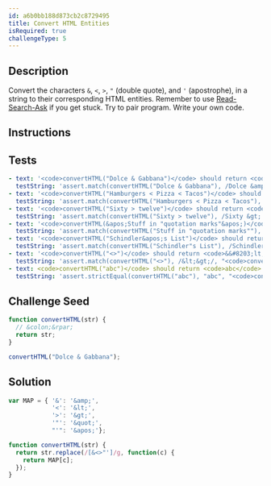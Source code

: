 ```yaml
---
id: a6b0bb188d873cb2c8729495
title: Convert HTML Entities
isRequired: true
challengeType: 5
---
```


## Description
<section id='description'>
Convert the characters <code>&</code>, <code><</code>, <code>></code>, <code>"</code> (double quote), and <code>'</code> (apostrophe), in a string to their corresponding HTML entities.
Remember to use <a href='http://forum.freecodecamp.org/t/how-to-get-help-when-you-are-stuck/19514' target='_blank'>Read-Search-Ask</a> if you get stuck. Try to pair program. Write your own code.
</section>

## Instructions
<section id='instructions'>

</section>

## Tests
<section id='tests'>

```yml
- text: '<code>convertHTML("Dolce & Gabbana")</code> should return <code>Dolce &&#8203;amp; Gabbana</code>.'
  testString: 'assert.match(convertHTML("Dolce & Gabbana"), /Dolce &amp; Gabbana/, "<code>convertHTML("Dolce & Gabbana")</code> should return <code>Dolce &&#8203;amp; Gabbana</code>.");'
- text: '<code>convertHTML("Hamburgers < Pizza < Tacos")</code> should return <code>Hamburgers &&#8203;lt; Pizza &&#8203;lt; Tacos</code>.'
  testString: 'assert.match(convertHTML("Hamburgers < Pizza < Tacos"), /Hamburgers &lt; Pizza &lt; Tacos/, "<code>convertHTML("Hamburgers < Pizza < Tacos")</code> should return <code>Hamburgers &&#8203;lt; Pizza &&#8203;lt; Tacos</code>.");'
- text: '<code>convertHTML("Sixty > twelve")</code> should return <code>Sixty &&#8203;gt; twelve</code>.'
  testString: 'assert.match(convertHTML("Sixty > twelve"), /Sixty &gt; twelve/, "<code>convertHTML("Sixty > twelve")</code> should return <code>Sixty &&#8203;gt; twelve</code>.");'
- text: '<code>convertHTML(&apos;Stuff in "quotation marks"&apos;)</code> should return <code>Stuff in &&#8203;quot;quotation marks&&#8203;quot;</code>.'
  testString: 'assert.match(convertHTML("Stuff in "quotation marks""), /Stuff in &quot;quotation marks&quot;/, "<code>convertHTML(&apos;Stuff in "quotation marks"&apos;)</code> should return <code>Stuff in &&#8203;quot;quotation marks&&#8203;quot;</code>.");'
- text: '<code>convertHTML("Schindler&apos;s List")</code> should return <code>Schindler&&#8203;apos;s List</code>.'
  testString: 'assert.match(convertHTML("Schindler"s List"), /Schindler&apos;s List/, "<code>convertHTML("Schindler&apos;s List")</code> should return <code>Schindler&&#8203;apos;s List</code>.");'
- text: '<code>convertHTML("<>")</code> should return <code>&&#8203;lt;&&#8203;gt;</code>.'
  testString: 'assert.match(convertHTML("<>"), /&lt;&gt;/, "<code>convertHTML("<>")</code> should return <code>&&#8203;lt;&&#8203;gt;</code>.");'
- text: <code>convertHTML("abc")</code> should return <code>abc</code>.
  testString: 'assert.strictEqual(convertHTML("abc"), "abc", "<code>convertHTML("abc")</code> should return <code>abc</code>.");'

```

</section>

## Challenge Seed
<section id='challengeSeed'>

<div id='js-seed'>

```js
function convertHTML(str) {
  // &colon;&rpar;
  return str;
}

convertHTML("Dolce & Gabbana");
```

</div>



</section>

## Solution
<section id='solution'>


```js
var MAP = { '&': '&amp;',
            '<': '&lt;',
            '>': '&gt;',
            '"': '&quot;',
            "'": '&apos;'};

function convertHTML(str) {
  return str.replace(/[&<>"']/g, function(c) {
    return MAP[c];
  });
}
```

</section>
